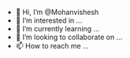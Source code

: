 - 👋 Hi, I’m @Mohanvishesh
- 👀 I’m interested in ...
- 🌱 I’m currently learning ...
- 💞️ I’m looking to collaborate on ...
- 📫 How to reach me ...

<!---
Mohanvishesh/Mohanvishesh is a ✨ special ✨ repository because its `README.md` (this file) appears on your GitHub profile.
You can click the Preview link to take a look at your changes.
--->
